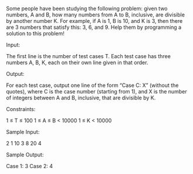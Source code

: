 Some people have been studying the following problem: given two numbers, A and B, how many numbers from A to B, inclusive, are divisible by another number K. For example, if A is 1, B is 10, and K is 3, then there are 3 numbers that satisfy this: 3, 6, and 9. Help them by programming a solution to this problem!

Input:

The first line is the number of test cases T. Each test case has three numbers A, B, K, each on their own line given in that order.

Output:

For each test case, output one line of the form “Case C: X” (without the quotes), where C is the case number (starting from 1), and X is the number of integers between A and B, inclusive, that are divisible by K.

Constraints:

1 ≤ T ≤ 100
1 ≤ A ≤ B < 10000
1 ≤ K < 10000

Sample Input:

2
1
10
3
8
20
4

Sample Output:

Case 1: 3
Case 2: 4
